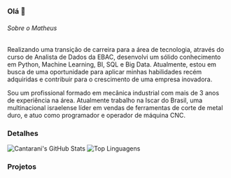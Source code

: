 ### Olá 👋


###### Sobre o Matheus
Realizando uma transição de carreira para a área de tecnologia, através do curso de Analista de Dados da EBAC, desenvolvi um sólido conhecimento em Python, Machine Learning, BI, SQL e Big Data. Atualmente, estou em busca de uma oportunidade para aplicar minhas habilidades recém adquiridas e contribuir para o crescimento de uma empresa inovadora.

Sou um profissional formado em mecânica industrial com mais de 3 anos de experiência na área. Atualmente trabalho na Iscar do Brasil, uma multinacional israelense líder em vendas de ferramentas de corte de metal duro, e atuo como programador e operador de máquina CNC.


### Detalhes

![Cantarani's GitHub Stats](https://github-readme-stats.vercel.app/api?username=Cantarani&show_icons=true&theme=radical) ![Top Linguagens](https://github-readme-stats.vercel.app/api/top-langs/?username=Cantarani&layout=compact&theme=radical)


### Projetos
